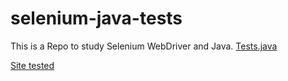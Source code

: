 # selenium-java-tests

This is a Repo to study Selenium WebDriver and Java. [Tests.java](https://github.com/catarineaguiar/selenium-java-tests/blob/main/Tests.java)

[Site tested](https://forms.liferay.com/web/forms/shared/-/form/122548)
